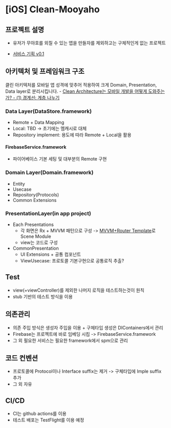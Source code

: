 # [iOS] Clean-Mooyaho





## 프로젝트 설명

- 유저가 무야호를 외칠 수 있는 앱을 만들자를 제외하고는 구체적인게 없는 프로젝트

- [서비스 기획 v0.1](/docs/무야호_v0.1.md)

  


## 아키텍처 및 프레임워크 구조

클린 아키텍처를 모바일 앱 성격에 맞추어 적용하여 크게 Domain, Presentation, Data layer로 분리시킵니다. - [Clean Architecture는 모바일 개발을 어떻게 도와주는가? - (1) 경계선: 계층 나누기](https://medium.com/@justfaceit/clean-architecture%EB%8A%94-%EB%AA%A8%EB%B0%94%EC%9D%BC-%EA%B0%9C%EB%B0%9C%EC%9D%84-%EC%96%B4%EB%96%BB%EA%B2%8C-%EB%8F%84%EC%99%80%EC%A3%BC%EB%8A%94%EA%B0%80-1-%EA%B2%BD%EA%B3%84%EC%84%A0-%EA%B3%84%EC%B8%B5%EC%9D%84-%EC%A0%95%EC%9D%98%ED%95%B4%EC%A4%80%EB%8B%A4-b77496744616)

### Data Layer(DataStore.framework)

- Remote + Data Mapping
- Local: TBD -> 초기에는 멤캐시로 대체
- Repository implement: 용도에 따라 Remote + Local을 활용

#### FirebaseService.framework

- 파이어베이스 기본 세팅 및 대부분의 Remote 구현


### Domain Layer(Domain.framework)

- Entity
- Usecase
- Repository(Protocols)
- Common Extensions

### PresentationLayer(in app project)

- Each Presentations
    - 각 화면은 Rx + MVVM 패턴으로 구성 -> [MVVM+Router Template](https://github.com/sudopark/MVVM-Router-Template)로 Scene Module
    - view는 코드로 구성
- CommonPresentation
  - UI Extensions + 공통 컴포넌트
  - ViewUsecase: 프로토콜 기본구현으로 공통로직 추출?




## Test

- view(+viewController)를 제외한 나머지 로직을 테스트하는것이 원칙
- stub 기반의 테스트 방식을 이용



## 의존관리

- 의존 주입 방식은 생성자 주입을 이용 + 구체타입 생성은 DIContainers에서 관리
- Firebase는 프로젝트에 바로 임베딩 시킴 -> FirebaseService.framework
- 그 외 필요한 서비스는 필요한 framework에서 spm으로 관리




## 코드 컨벤션
- 프로토콜에 Protocol이나 Interface suffix는 제거 -> 구체타입에 Imple suffix 추가
- 그 외 자유



## CI/CD

- CI는 github actions를 이용
- 테스트 배포는 TestFlight를 이용 예정



